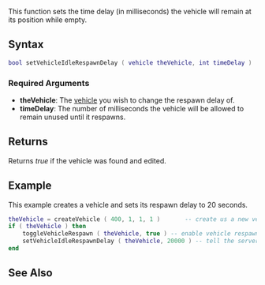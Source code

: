 This function sets the time delay (in milliseconds) the vehicle will remain at its position while empty.

Syntax
------

``` lua
bool setVehicleIdleRespawnDelay ( vehicle theVehicle, int timeDelay )
```

### Required Arguments

-   **theVehicle**: The [vehicle](/vehicle.md "wikilink") you wish to change the respawn delay of.
-   **timeDelay**: The number of milliseconds the vehicle will be allowed to remain unused until it respawns.

Returns
-------

Returns *true* if the vehicle was found and edited.

Example
-------

This example creates a vehicle and sets its respawn delay to 20 seconds.

``` lua
theVehicle = createVehicle ( 400, 1, 1, 1 )       -- create us a new vehicle
if ( theVehicle ) then
    toggleVehicleRespawn ( theVehicle, true ) -- enable vehicle respawn as it is necessary for the idle respawn to function
    setVehicleIdleRespawnDelay ( theVehicle, 20000 ) -- tell the server to respawn the vehicle 20 seconds after it's been left.
end
```

See Also
--------
